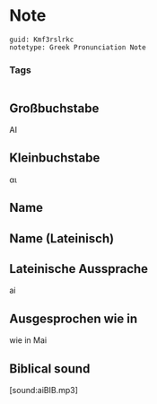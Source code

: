 # Note
```
guid: Kmf3rslrkc
notetype: Greek Pronunciation Note
```

### Tags
```
```

## Großbuchstabe
ΑΙ

## Kleinbuchstabe
αι

## Name


## Name (Lateinisch)


## Lateinische Aussprache
ai

## Ausgesprochen wie in
wie in Mai

## Biblical sound
[sound:aiBIB.mp3]
